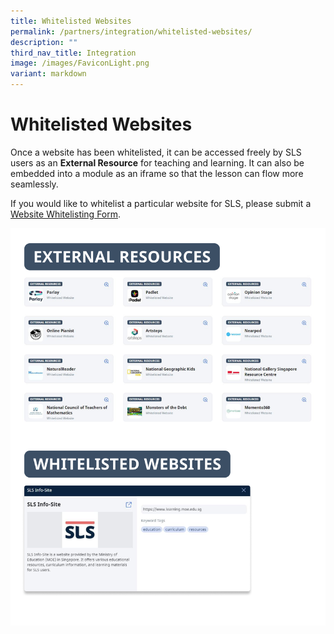 ```yaml
---
title: Whitelisted Websites
permalink: /partners/integration/whitelisted-websites/
description: ""
third_nav_title: Integration
image: /images/FaviconLight.png
variant: markdown
---
```

<h1 id="whitelisted-websites">Whitelisted Websites</h1>
<p> Once a website has been whitelisted, it can be accessed freely by SLS users as an <strong>External Resource</strong> for teaching and learning. It can also be embedded into a module as an iframe so that the lesson can flow more seamlessly.</p>
<p>If you would like to whitelist a particular website for SLS, please submit a <a target="_blank" href="https://go.gov.sg/sls-whitelist-form">Website Whitelisting Form</a>.</p>

![Whitelisted websites](/images/3Partners/whitelisted.png)